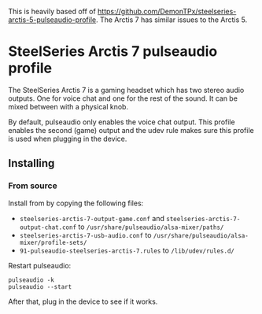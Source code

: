 This is heavily based off of https://github.com/DemonTPx/steelseries-arctis-5-pulseaudio-profile.
The Arctis 7 has similar issues to the Arctis 5.

# SteelSeries Arctis 7 pulseaudio profile

The SteelSeries Arctis 7 is a gaming headset which has two stereo audio outputs. One for voice chat and one for the rest of the sound. It can be mixed between with a physical knob.

By default, pulseaudio only enables the voice chat output. This profile enables the second (game) output and the udev rule makes sure this profile is used when plugging in the device.

## Installing
### From source

Install from by copying the following files:

- `steelseries-arctis-7-output-game.conf` and `steelseries-arctis-7-output-chat.conf` to `/usr/share/pulseaudio/alsa-mixer/paths/`
- `steelseries-arctis-7-usb-audio.conf` to `/usr/share/pulseaudio/alsa-mixer/profile-sets/`
- `91-pulseaudio-steelseries-arctis-7.rules` to `/lib/udev/rules.d/`

Restart pulseaudio:

    pulseaudio -k
    pulseaudio --start

After that, plug in the device to see if it works.
